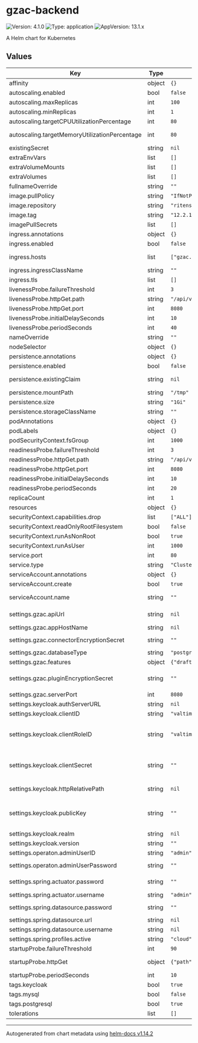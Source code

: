 # gzac-backend

![Version: 4.1.0](https://img.shields.io/badge/Version-4.1.0-informational?style=flat-square) ![Type: application](https://img.shields.io/badge/Type-application-informational?style=flat-square) ![AppVersion: 13.1.x](https://img.shields.io/badge/AppVersion-13.1.x-informational?style=flat-square)

A Helm chart for Kubernetes

## Values

| Key | Type | Default | Description |
|-----|------|---------|-------------|
| affinity | object | `{}` | Affinity for gzac-backend pods assignment |
| autoscaling.enabled | bool | `false` | Enable/disable autoscaling for the gzac-backend deployment |
| autoscaling.maxReplicas | int | `100` | Maximum replicas for the gzac-backend deployment |
| autoscaling.minReplicas | int | `1` | Minimum replicas for the gzac-backend deployment |
| autoscaling.targetCPUUtilizationPercentage | int | `80` | gzac-backend Deployment autoscaling target CPU percentage |
| autoscaling.targetMemoryUtilizationPercentage | int | `80` | gzac-backend Deployment autoscaling target Mem utilization percentage |
| existingSecret | string | `nil` | Refer to an existing secret to avoid managing secrets through Helm. |
| extraEnvVars | list | `[]` | Array with extra environment variables to add |
| extraVolumeMounts | list | `[]` | Optionally specify extra list of additional volumeMounts |
| extraVolumes | list | `[]` | Optionally specify extra list of additional volumes |
| fullnameOverride | string | `""` | String to fully override gzac-backend.fullname |
| image.pullPolicy | string | `"IfNotPresent"` | Pull policy for the image |
| image.repository | string | `"ritense/gzac-backend"` | Domain of the image repository |
| image.tag | string | `"12.2.1"` | Overrides the image tag whose default is the chart appVersion. |
| imagePullSecrets | list | `[]` | Image pull secrets |
| ingress.annotations | object | `{}` | Ingress annotations |
| ingress.enabled | bool | `false` | Expose the gzac-backend UI through an ingress |
| ingress.hosts | list | `["gzac.example.com"]` | Hosts at which Valtimo/GZAC can be reached.    Note: several URLs are inferred from the FIRST entry in this list. |
| ingress.ingressClassName | string | `""` | Ingress Class which will be used to implement the Ingress |
| ingress.tls | list | `[]` | TLS configuration |
| livenessProbe.failureThreshold | int | `3` | Failure threshold for livenessProbe |
| livenessProbe.httpGet.path | string | `"/api/v1/ping"` |  |
| livenessProbe.httpGet.port | int | `8080` |  |
| livenessProbe.initialDelaySeconds | int | `10` | Initial delay seconds for livenessProbe |
| livenessProbe.periodSeconds | int | `40` | Period seconds for livenessProbe |
| nameOverride | string | `""` | Name override for gzac-backend |
| nodeSelector | object | `{}` | Node labels for gzac-backend pods assignment |
| persistence.annotations | object | `{}` |  |
| persistence.enabled | bool | `false` | Enable/disable persistent volumes for Gzac-backend |
| persistence.existingClaim | string | `nil` | persistence.existingClaim The name of an existing PVC to use for persistence |
| persistence.mountPath | string | `"/tmp"` | persistence.mountPath Path to mount the volume at. |
| persistence.size | string | `"1Gi"` | persistence.size Size of data volume |
| persistence.storageClassName | string | `""` |  |
| podAnnotations | object | `{}` | Annotations for gzac-backend pods |
| podLabels | object | `{}` | Labels for gzac-backend pods |
| podSecurityContext.fsGroup | int | `1000` | Set gzac-backend's pod security fsGroup |
| readinessProbe.failureThreshold | int | `3` | Failure threshold for readinessProbe |
| readinessProbe.httpGet.path | string | `"/api/v1/ping"` |  |
| readinessProbe.httpGet.port | int | `8080` |  |
| readinessProbe.initialDelaySeconds | int | `10` | Initial delay seconds for readinessProbe |
| readinessProbe.periodSeconds | int | `20` | Period seconds for readinessProbe |
| replicaCount | int | `1` | Amount of replicas running the gzac-backend |
| resources | object | `{}` | Resources for gzac-backend |
| securityContext.capabilities.drop | list | `["ALL"]` | gzac-backend's container security context capabilities to be dropped |
| securityContext.readOnlyRootFilesystem | bool | `false` | gzac-backend's container security context readOnlyRootFilesystem |
| securityContext.runAsNonRoot | bool | `true` | Run gzac-backend containers as non-root |
| securityContext.runAsUser | int | `1000` | Run gzac-backend containers under this user-ID |
| service.port | int | `80` | gzac-backend service port |
| service.type | string | `"ClusterIP"` | gzac-backend service type |
| serviceAccount.annotations | object | `{}` | Annotations to add to the service account |
| serviceAccount.create | bool | `true` | Specifies whether a service account should be created |
| serviceAccount.name | string | `""` | If not set and create is true, a name is generated using the fullname template |
| settings.gzac.apiUrl | string | `nil` | Explicit API URL. When unset, it falls back to https://<ingress.hosts[0]>/api/v1 |
| settings.gzac.appHostName | string | `nil` | Defaults to https://<ingress.hosts[0]> |
| settings.gzac.connectorEncryptionSecret | string | `""` | Encryption secret Or, if using existingSecret: `VALTIMO_CONNECTORENCRYPTION_SECRET` |
| settings.gzac.databaseType | string | `"postgres"` | Type of database to use (can by either 'postgres' or 'mysql') |
| settings.gzac.features | object | `{"drafts":{"enabled":true}}` | Feature flags |
| settings.gzac.pluginEncryptionSecret | string | `""` | Required if using Valtimo/GZAC plugins: Plugin encryption secret. Must be exactly 16, 24 or 32 bytes. Or, if using existingSecret: `VALTIMO_PLUGIN_ENCRYPTIONSECRET` |
| settings.gzac.serverPort | int | `8080` | The port on which gzac-backend is listening |
| settings.keycloak.authServerURL | string | `nil` | Required: Plain URL of Keycloak |
| settings.keycloak.clientID | string | `"valtimo-user-m2m-client"` | Client-ID to connect with Keycloak |
| settings.keycloak.clientRoleID | string | `"valtimo-console"` | Client-ID for using Valtimo with Keycloak client roles. More info: https://docs.valtimo.nl/running-valtimo/application-configuration/configuring-keycloak#client-roles Set to `null` to disable client roles entirely and use realm roles instead. |
| settings.keycloak.clientSecret | string | `""` | Client-Secret to connect with Keycloak. Or, if using existingSecret: `KEYCLOAK_CREDENTIALS_SECRET` and `SPRING_SECURITY_OAUTH2_CLIENT_REGISTRATION_KEYCLOAKAPI_CLIENTSECRET` (must set both) |
| settings.keycloak.httpRelativePath | string | `nil` | Optional: Override Keycloak's HTTP relative path. Leave empty for default.    For Keycloak < 17, default is "/auth"; for >= 17, default is "". |
| settings.keycloak.publicKey | string | `""` | Required: Keycloak's Public Key used to verify signature of JWTs. In Keycloak, this can be found under (in the realm you're using): 'Realm settings' -> 'Keys'.  Use the public key with Use: 'SIG' and Provider: 'rsa-generated'. |
| settings.keycloak.realm | string | `nil` | Required: Keycloak realm |
| settings.keycloak.version | string | `""` | Required: Keycloak version you are running against |
| settings.operaton.adminUserID | string | `"admin"` | Default Operaton admin user |
| settings.operaton.adminUserPassword | string | `""` | Default Operaton admin password.  Or, if using existingSecret: `OPERATON_BPM_ADMINUSER_PASSWORD` |
| settings.spring.actuator.password | string | `""` | Password to access the Spring actuator endpoint. Or, if using existingSecret: `SPRINGACTUATOR_PASSWORD` |
| settings.spring.actuator.username | string | `"admin"` | Username to access the Spring actuator endpoint |
| settings.spring.datasource.password | string | `""` | Password for the database. Or, if using existingSecret: `SPRINGACTUATOR_PASSWORD` |
| settings.spring.datasource.url | string | `nil` | URL for the database |
| settings.spring.datasource.username | string | `nil` | Username for the database |
| settings.spring.profiles.active | string | `"cloud"` | Activated Spring profiles |
| startupProbe.failureThreshold | int | `90` |  |
| startupProbe.httpGet | object | `{"path":"/api/v1/ping","port":8080}` | Startup probe endpoint and parameters If app does not start after 15 minutes, fail the startup probe |
| startupProbe.periodSeconds | int | `10` |  |
| tags.keycloak | bool | `true` | Deploy a Keycloak instance |
| tags.mysql | bool | `false` | Deploy a MySQL instance |
| tags.postgresql | bool | `true` | Deploy a PostgreSQL instance |
| tolerations | list | `[]` | Tolerations for gzac-backend pods assignment |

----------------------------------------------
Autogenerated from chart metadata using [helm-docs v1.14.2](https://github.com/norwoodj/helm-docs/releases/v1.14.2)
